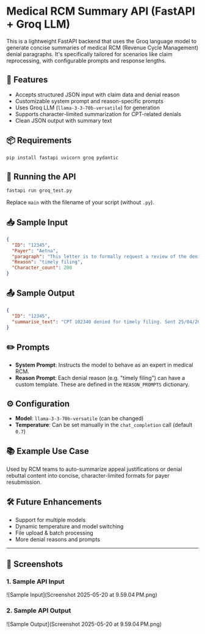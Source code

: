 # Medical RCM Summary API (FastAPI + Groq LLM)

This is a lightweight FastAPI backend that uses the Groq language model to generate concise summaries of medical RCM (Revenue Cycle Management) denial paragraphs. It's specifically tailored for scenarios like claim reprocessing, with configurable prompts and response lengths.

## 🔧 Features

* Accepts structured JSON input with claim data and denial reason
* Customizable system prompt and reason-specific prompts
* Uses Groq LLM (`llama-3-3-70b-versatile`) for generation
* Supports character-limited summarization for CPT-related denials
* Clean JSON output with summary text

## 📦 Requirements

```bash
pip install fastapi uvicorn groq pydantic
```

## 🚀 Running the API

```bash
fastapi run groq_test.py
```

Replace `main` with the filename of your script (without `.py`).

## 📥 Sample Input

```json
{
  "ID": "12345",
  "Payer": "Aetna",
  "paragraph": "This letter is to formally request a review of the denial of 102340 due to \"timely filing.\"...",
  "Reason": "timely filing",
  "Character_count": 200
}
```

## 📤 Sample Output

```json
{
  "ID": "12345",
  "summarise_text": "CPT 102340 denied for timely filing. Sent 25/04/2025 to wrong payer, corrected on 25/05/2025."
}
```

## ✏️ Prompts

* **System Prompt**: Instructs the model to behave as an expert in medical RCM.
* **Reason Prompt**: Each denial reason (e.g. "timely filing") can have a custom template. These are defined in the `REASON_PROMPTS` dictionary.

## ⚙️ Configuration

* **Model**: `llama-3-3-70b-versatile` (can be changed)
* **Temperature**: Can be set manually in the `chat_completion` call (default `0.7`)

## 📚 Example Use Case

Used by RCM teams to auto-summarize appeal justifications or denial rebuttal content into concise, character-limited formats for payer resubmission.

## 🛠 Future Enhancements

* Support for multiple models
* Dynamic temperature and model switching
* File upload & batch processing
* More denial reasons and prompts

---

## 📸 Screenshots

### 1. Sample API Input
![Sample Input](Screenshot 2025-05-20 at 9.59.04 PM.png)

### 2. Sample API Output
![Sample Output](Screenshot 2025-05-20 at 9.59.04 PM.png)
